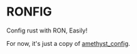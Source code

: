 # RONFIG

Config rust with RON, Easily!

For now, it's just a copy of [amethyst_config](https://github.com/amethyst/amethyst/tree/main/amethyst_config).
